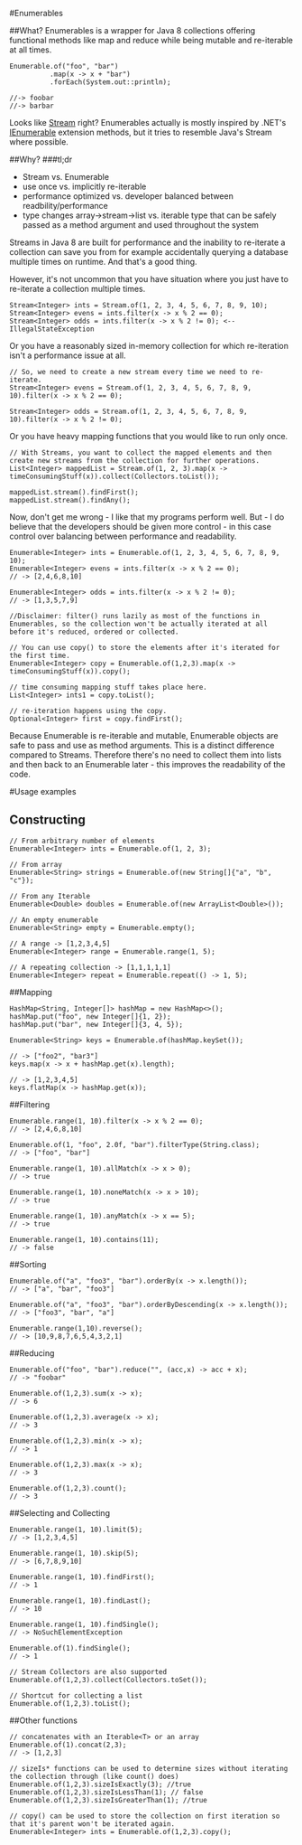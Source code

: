 #Enumerables


##What?
Enumerables is a wrapper for Java 8 collections offering functional methods like map and reduce while being mutable and re-iterable at all times.

```
Enumerable.of("foo", "bar")
          .map(x -> x + "bar")
          .forEach(System.out::println);

//-> foobar
//-> barbar
```
Looks like [Stream](http://docs.oracle.com/javase/8/docs/api/java/util/stream/package-summary.html) right? Enumerables actually is mostly inspired by .NET's [IEnumerable](http://msdn.microsoft.com/en-us/library/ckzcawb8.aspx) extension methods, but it tries to resemble Java's Stream where possible.

##Why?
###tl;dr
- Stream vs. Enumerable
- use once vs. implicitly re-iterable
- performance optimized vs. developer balanced between readbility/performance
- type changes array->stream->list vs. iterable type that can be safely passed as a method argument and used throughout the system


Streams in Java 8 are built for performance and the inability to re-iterate a collection can save you from for example accidentally querying a database multiple times on runtime. And that's a good thing.

However, it's not uncommon that you have situation where you just have to re-iterate a collection multiple times.
```
Stream<Integer> ints = Stream.of(1, 2, 3, 4, 5, 6, 7, 8, 9, 10);
Stream<Integer> evens = ints.filter(x -> x % 2 == 0);
Stream<Integer> odds = ints.filter(x -> x % 2 != 0); <-- IllegalStateException

```
Or you have a reasonably sized in-memory collection for which re-iteration isn't a performance issue at all.
```
// So, we need to create a new stream every time we need to re-iterate.
Stream<Integer> evens = Stream.of(1, 2, 3, 4, 5, 6, 7, 8, 9, 10).filter(x -> x % 2 == 0);

Stream<Integer> odds = Stream.of(1, 2, 3, 4, 5, 6, 7, 8, 9, 10).filter(x -> x % 2 != 0);
```
Or you have heavy mapping functions that you would like to run only once.
```
// With Streams, you want to collect the mapped elements and then create new streams from the collection for further operations.
List<Integer> mappedList = Stream.of(1, 2, 3).map(x -> timeConsumingStuff(x)).collect(Collectors.toList());

mappedList.stream().findFirst();
mappedList.stream().findAny();
```

Now, don't get me wrong - I like that my programs perform well. But - I do believe that the developers should be given more control - in this case  control over balancing between performance and readability.
```
Enumerable<Integer> ints = Enumerable.of(1, 2, 3, 4, 5, 6, 7, 8, 9, 10);
Enumerable<Integer> evens = ints.filter(x -> x % 2 == 0);
// -> [2,4,6,8,10]

Enumerable<Integer> odds = ints.filter(x -> x % 2 != 0);
// -> [1,3,5,7,9]

//Disclaimer: filter() runs lazily as most of the functions in Enumerables, so the collection won't be actually iterated at all before it's reduced, ordered or collected.

// You can use copy() to store the elements after it's iterated for the first time.
Enumerable<Integer> copy = Enumerable.of(1,2,3).map(x -> timeConsumingStuff(x)).copy();

// time consuming mapping stuff takes place here.
List<Integer> ints1 = copy.toList();

// re-iteration happens using the copy.
Optional<Integer> first = copy.findFirst();
```
Because Enumerable is re-iterable and mutable, Enumerable objects are safe to pass and use as method arguments. This is a distinct difference compared to Streams. Therefore there's no need to collect them into lists and then back to an Enumerable later - this improves the readability of the code.

#Usage examples

## Constructing
```
// From arbitrary number of elements
Enumerable<Integer> ints = Enumerable.of(1, 2, 3);

// From array
Enumerable<String> strings = Enumerable.of(new String[]{"a", "b", "c"});

// From any Iterable
Enumerable<Double> doubles = Enumerable.of(new ArrayList<Double>());

// An empty enumerable
Enumerable<String> empty = Enumerable.empty();

// A range -> [1,2,3,4,5]
Enumerable<Integer> range = Enumerable.range(1, 5);

// A repeating collection -> [1,1,1,1,1]
Enumerable<Integer> repeat = Enumerable.repeat(() -> 1, 5);

```
##Mapping
```
HashMap<String, Integer[]> hashMap = new HashMap<>();
hashMap.put("foo", new Integer[]{1, 2});
hashMap.put("bar", new Integer[]{3, 4, 5});

Enumerable<String> keys = Enumerable.of(hashMap.keySet());

// -> ["foo2", "bar3"]
keys.map(x -> x + hashMap.get(x).length);

// -> [1,2,3,4,5]
keys.flatMap(x -> hashMap.get(x));

```
##Filtering
```
Enumerable.range(1, 10).filter(x -> x % 2 == 0);
// -> [2,4,6,8,10]

Enumerable.of(1, "foo", 2.0f, "bar").filterType(String.class);
// -> ["foo", "bar"]

Enumerable.range(1, 10).allMatch(x -> x > 0);
// -> true

Enumerable.range(1, 10).noneMatch(x -> x > 10);
// -> true

Enumerable.range(1, 10).anyMatch(x -> x == 5);
// -> true

Enumerable.range(1, 10).contains(11);
// -> false
```
##Sorting
```
Enumerable.of("a", "foo3", "bar").orderBy(x -> x.length());
// -> ["a", "bar", "foo3"]

Enumerable.of("a", "foo3", "bar").orderByDescending(x -> x.length());
// -> ["foo3", "bar", "a"]

Enumerable.range(1,10).reverse();
// -> [10,9,8,7,6,5,4,3,2,1]
```
##Reducing
```
Enumerable.of("foo", "bar").reduce("", (acc,x) -> acc + x);
// -> "foobar"

Enumerable.of(1,2,3).sum(x -> x);
// -> 6

Enumerable.of(1,2,3).average(x -> x);
// -> 3

Enumerable.of(1,2,3).min(x -> x);
// -> 1

Enumerable.of(1,2,3).max(x -> x);
// -> 3

Enumerable.of(1,2,3).count();
// -> 3
```
##Selecting and Collecting
```
Enumerable.range(1, 10).limit(5);
// -> [1,2,3,4,5]

Enumerable.range(1, 10).skip(5);
// -> [6,7,8,9,10]

Enumerable.range(1, 10).findFirst();
// -> 1

Enumerable.range(1, 10).findLast();
// -> 10

Enumerable.range(1, 10).findSingle();
// -> NoSuchElementException

Enumerable.of(1).findSingle();
// -> 1

// Stream Collectors are also supported
Enumerable.of(1,2,3).collect(Collectors.toSet());

// Shortcut for collecting a list
Enumerable.of(1,2,3).toList();
```
##Other functions
```
// concatenates with an Iterable<T> or an array
Enumerable.of(1).concat(2,3);
// -> [1,2,3]

// sizeIs* functions can be used to determine sizes without iterating the collection through (like count() does)
Enumerable.of(1,2,3).sizeIsExactly(3); //true
Enumerable.of(1,2,3).sizeIsLessThan(1); // false
Enumerable.of(1,2,3).sizeIsGreaterThan(1); //true

// copy() can be used to store the collection on first iteration so that it's parent won't be iterated again.
Enumerable<Integer> ints = Enumerable.of(1,2,3).copy();
```
